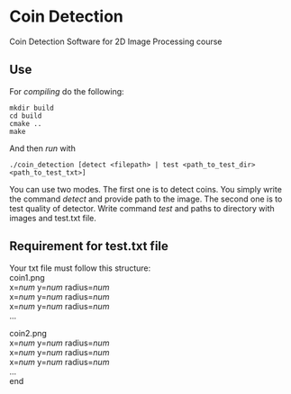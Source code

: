# Coin Detection

Coin Detection Software for 2D Image Processing course

## Use

For *compiling* do the following:

	mkdir build
	cd build
	cmake ..
	make

And then *run* with

	./coin_detection [detect <filepath> | test <path_to_test_dir> <path_to_test_txt>]

You can use two modes. The first one is to detect coins. You simply write the command *detect* and provide path to the image. 
The second one is to test quality of detector. Write command *test* and paths to directory with images and test.txt file.

## Requirement for test.txt file
Your txt file must follow this structure: <br>
coin1.png <br>
x=*num* y=*num* radius=*num* <br>
x=*num* y=*num* radius=*num* <br>
x=*num* y=*num* radius=*num* <br>
...<br>

coin2.png <br>
x=*num* y=*num* radius=*num* <br>
x=*num* y=*num* radius=*num* <br>
x=*num* y=*num* radius=*num* <br>
... <br>
end